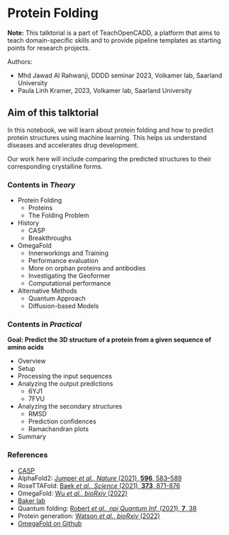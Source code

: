 # Protein Folding

**Note:** This talktorial is a part of TeachOpenCADD, a platform that aims to teach domain-specific skills and to provide pipeline templates as starting points for research projects.

Authors:
- Mhd Jawad Al Rahwanji, DDDD seminar 2023, Volkamer lab, Saarland University
- Paula Linh Kramer, 2023, Volkamer lab, Saarland University


## Aim of this talktorial

In this notebook, we will learn about protein folding and how to predict protein structures using machine learning. This helps us understand diseases and accelerates drug development.

Our work here will include comparing the predicted structures to their corresponding crystalline forms.


### Contents in *Theory*

* Protein Folding
    * Proteins
    * The Folding Problem
* History
    * CASP
    * Breakthroughs
* OmegaFold
    * Innerworkings and Training
    * Performance evaluation
    * More on orphan proteins and antibodies
    * Investigating the Geoformer
    * Computational performance
* Alternative Methods
    * Quantum Approach
    * Diffusion-based Models


### Contents in *Practical*

**Goal: Predict the 3D structure of a protein from a given sequence of amino acids**

* Overview
* Setup
* Processing the input sequences
* Analyzing the output predictions
  * 6YJ1
  * 7FVU
* Analyzing the secondary structures
  * RMSD
  * Prediction confidences
  * Ramachandran plots
* Summary


### References

* [CASP](https://predictioncenter.org/)
* AlphaFold2: [Jumper *et al.*, <i>Nature</i> (2021), <b>596</b>, 583–589](https://doi.org/10.1038/s41586-021-03819-2)
* RoseTTAFold: [Baek *et al.*, <i>Science</i> (2021), <b>373</b>, 871-876](https://doi.org/10.1126/science.abj8754)
* OmegaFold: [Wu *et al.*, <i>bioRxiv</i> (2022)](https://doi.org/10.1101/2022.07.21.500999)
* [Baker lab](https://www.bakerlab.org/)
* Quantum folding: [Robert *et al.*, <i>npj Quantum Inf.</i> (2021), <b>7</b>, 38](https://doi.org/10.1038/s41534-021-00368-4)
* Protein generation: [Watson *et al.*, <i>bioRxiv</i> (2022)](https://doi.org/10.1101/2022.12.09.519842)
* [OmegaFold on Github](https://github.com/HeliXonProtein/OmegaFold)